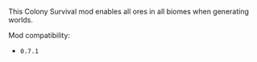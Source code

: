 This Colony Survival mod enables all ores in all biomes when generating worlds.

Mod compatibility:   

- `0.7.1`
